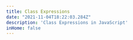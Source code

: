 ```yaml
---
title: Class Expressions
date: "2021-11-04T18:22:03.284Z"
description: 'Class Expressions in JavaScript'
inHome: false
---
```


